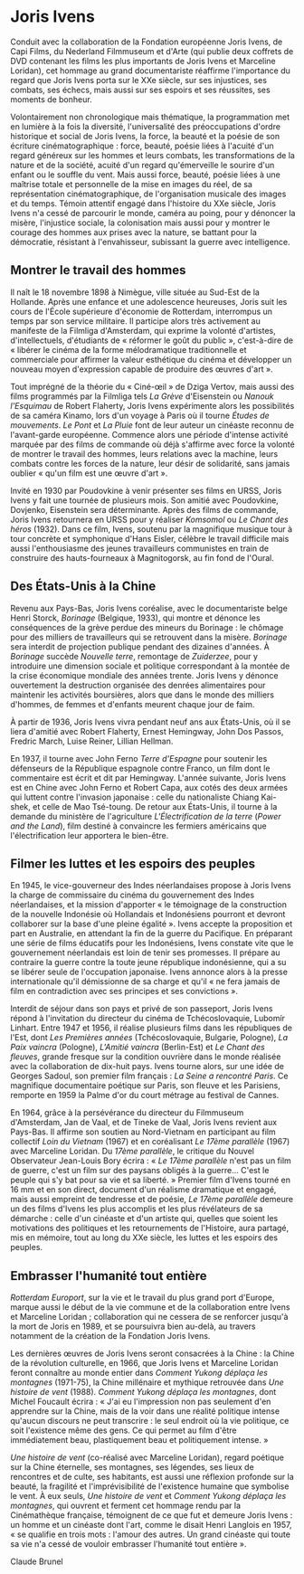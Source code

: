 # Joris Ivens

Conduit avec la collaboration de la Fondation européenne Joris Ivens, de Capi Films, du Nederland Filmmuseum et d'Arte (qui publie deux coffrets de DVD contenant les films les plus importants de Joris Ivens et Marceline Loridan), cet hommage au grand documentariste réaffirme l'importance du regard que Joris Ivens porta sur le XXe siècle, sur ses injustices, ses combats, ses échecs, mais aussi sur ses espoirs et ses réussites, ses moments de bonheur.

Volontairement non chronologique mais thématique, la programmation met en lumière à la fois la diversité, l'universalité des préoccupations d'ordre historique et social de Joris Ivens, la force, la beauté et la poésie de son écriture cinématographique : force, beauté, poésie liées à l'acuité d'un regard généreux sur les hommes et leurs combats, les transformations de la nature et de la société, acuité d'un regard qu'émerveille le sourire d'un enfant ou le souffle du vent. Mais aussi force, beauté, poésie liées à une maîtrise totale et personnelle de la mise en images du réel, de sa représentation cinématographique, de l'organisation musicale des images et du temps. Témoin attentif engagé dans l'histoire du XXe siècle, Joris Ivens n'a cessé de parcourir le monde, caméra au poing, pour y dénoncer la misère, l'injustice sociale, la colonisation mais aussi pour y montrer le courage des hommes aux prises avec la nature, se battant pour la démocratie, résistant à l'envahisseur, subissant la guerre avec intelligence.

## Montrer le travail des hommes

Il naît le 18 novembre 1898 à Nimègue, ville située au Sud-Est de la Hollande. Après une enfance et une adolescence heureuses, Joris suit les cours de l'École supérieure d'économie de Rotterdam, interrompus un temps par son service militaire. Il participe alors très activement au manifeste de la Filmliga d'Amsterdam, qui exprime la volonté d'artistes, d'intellectuels, d'étudiants de « réformer le goût du public », c'est-à-dire de « libérer le cinéma de la forme mélodramatique traditionnelle et commerciale pour affirmer la valeur esthétique du cinéma et développer un nouveau moyen d'expression capable de produire des œuvres d'art ».

Tout imprégné de la théorie du « Ciné-œil » de Dziga Vertov, mais aussi des films programmés par la Filmliga tels _La Grève_ d'Eisenstein ou _Nanouk l'Esquimau_ de Robert Flaherty, Joris Ivens expérimente alors les possibilités de sa caméra Kinamo, lors d'un voyage à Paris où il tourne _Études de mouvements_. _Le Pont_ et _La Pluie_ font de leur auteur un cinéaste reconnu de l'avant-garde européenne. Commence alors une période d'intense activité marquée par des films de commande où déjà s'affirme avec force la volonté de montrer le travail des hommes, leurs relations avec la machine, leurs combats contre les forces de la nature, leur désir de solidarité, sans jamais oublier « qu'un film est une œuvre d'art ».

Invité en 1930 par Poudovkine à venir présenter ses films en URSS, Joris Ivens y fait une tournée de plusieurs mois. Son amitié avec Poudovkine, Dovjenko, Eisenstein sera déterminante. Après des films de commande, Joris Ivens retournera en URSS pour y réaliser _Komsomol_ ou _Le Chant des héros_ (1932). Dans ce film, Ivens, soutenu par la magnifique musique tour à tour concrète et symphonique d'Hans Eisler, célèbre le travail difficile mais aussi l'enthousiasme des jeunes travailleurs communistes en train de construire des hauts-fourneaux à Magnitogorsk, au fin fond de l'Oural.

## Des États-Unis à la Chine

Revenu aux Pays-Bas, Joris Ivens coréalise, avec le documentariste belge Henri Storck, _Borinage_ (Belgique, 1933), qui montre et dénonce les conséquences de la grève perdue des mineurs du Borinage : le chômage pour des milliers de travailleurs qui se retrouvent dans la misère. _Borinage_ sera interdit de projection publique pendant des dizaines d'années. À _Borinage_ succède _Nouvelle terre_, remontage de _Zuiderzee_, pour y introduire une dimension sociale et politique correspondant à la montée de la crise économique mondiale des années trente. Joris Ivens y dénonce ouvertement la destruction organisée des denrées alimentaires pour maintenir les activités boursières, alors que dans le monde des milliers d'hommes, de femmes et d'enfants meurent chaque jour de faim.

À partir de 1936, Joris Ivens vivra pendant neuf ans aux États-Unis, où il se liera d'amitié avec Robert Flaherty, Ernest Hemingway, John Dos Passos, Fredric March, Luise Reiner, Lillian Hellman.

En 1937, il tourne avec John Ferno _Terre d'Espagne_ pour soutenir les défenseurs de la République espagnole contre Franco, un film dont le commentaire est écrit et dit par Hemingway. L'année suivante, Joris Ivens est en Chine avec John Ferno et Robert Capa, aux cotés des deux armées qui luttent contre l'invasion japonaise : celle du nationaliste Chiang Kai-shek, et celle de Mao Tsé-toung. De retour aux États-Unis, il tourne à la demande du ministère de l'agriculture _L'Électrification de la terre_ (_Power and the Land_), film destiné à convaincre les fermiers américains que l'électrification leur apportera le bien-être.

## Filmer les luttes et les espoirs des peuples

En 1945, le vice-gouverneur des Indes néerlandaises propose à Joris Ivens la charge de commissaire du cinéma du gouvernement des Indes néerlandaises, et la mission d'apporter « le témoignage de la construction de la nouvelle Indonésie où Hollandais et Indonésiens pourront et devront collaborer sur la base d'une pleine égalité ». Ivens accepte la proposition et part en Australie, en attendant la fin de la guerre du Pacifique. En préparant une série de films éducatifs pour les Indonésiens, Ivens constate vite que le gouvernement néerlandais est loin de tenir ses promesses. Il prépare au contraire la guerre contre la toute jeune république indonésienne, qui a su se libérer seule de l'occupation japonaise. Ivens annonce alors à la presse internationale qu'il démissionne de sa charge et qu'il « ne fera jamais de film en contradiction avec ses principes et ses convictions ».

Interdit de séjour dans son pays et privé de son passeport, Joris Ivens répond à l'invitation du directeur du cinéma de Tchécoslovaquie, Lubomír Linhart. Entre 1947 et 1956, il réalise plusieurs films dans les républiques de l'Est, dont _Les Premières années_ (Tchécoslovaquie, Bulgarie, Pologne), _La Paix vaincra_ (Pologne), _L'Amitié vaincra_ (Berlin-Est) et _Le Chant des fleuves_, grande fresque sur la condition ouvrière dans le monde réalisée avec la collaboration de dix-huit pays. Ivens tourne alors, sur une idée de Georges Sadoul, son premier film français : _La Seine a rencontré Paris_. Ce magnifique documentaire poétique sur Paris, son fleuve et les Parisiens, remporte en 1959 la Palme d'or du court métrage au festival de Cannes.

En 1964, grâce à la persévérance du directeur du Filmmuseum d'Amsterdam, Jan de Vaal, et de Tineke de Vaal, Joris Ivens revient aux Pays-Bas. Il affirme son soutien au Nord-Vietnam en participant au film collectif _Loin du Vietnam_ (1967) et en coréalisant _Le 17ème parallèle_ (1967) avec Marceline Loridan. Du _17ème parallèle_, le critique du Nouvel Observateur Jean-Louis Bory écrira : « _Le 17ème parallèle_ n'est pas un film de guerre, c'est un film sur des paysans obligés à la guerre... C'est le peuple qui s'y bat pour sa vie et sa liberté. » Premier film d'Ivens tourné en 16 mm et en son direct, document d'un réalisme dramatique et engagé, mais aussi empreint de tendresse et de poésie, _Le 17ème parallèle_ demeure un des films d'Ivens les plus accomplis et les plus révélateurs de sa démarche : celle d'un cinéaste et d'un artiste qui, quelles que soient les motivations des politiques et les retournements de l'Histoire, aura partagé, mis en mémoire, tout au long du XXe siècle, les luttes et les espoirs des peuples.

## Embrasser l'humanité tout entière

_Rotterdam Europort_, sur la vie et le travail du plus grand port d'Europe, marque aussi le début de la vie commune et de la collaboration entre Ivens et Marceline Loridan ; collaboration qui ne cessera de se renforcer jusqu'à la mort de Joris en 1989, et se poursuivra bien au-delà, au travers notamment de la création de la Fondation Joris Ivens.

Les dernières œuvres de Joris Ivens seront consacrées à la Chine : la Chine de la révolution culturelle, en 1966, que Joris Ivens et Marceline Loridan feront connaître au monde entier dans _Comment Yukong déplaça les montagnes_ (1971-75), la Chine millénaire et mythique retrouvée dans _Une histoire de vent_ (1988). _Comment Yukong déplaça les montagnes_, dont Michel Foucault écrira : « J'ai eu l'impression non pas seulement d'en apprendre sur la Chine, mais de la voir dans une réalité politique intense qu'aucun discours ne peut transcrire : le seul endroit où la vie politique, ce soit l'existence même des gens. Ce qui permet au film d'être immédiatement beau, plastiquement beau et politiquement intense. »

_Une histoire de vent_ (co-réalisé avec Marceline Loridan), regard poétique sur la Chine éternelle, ses montagnes, ses légendes, ses lieux de rencontres et de culte, ses habitants, est aussi une réflexion profonde sur la beauté, la fragilité et l'imprévisibilité de l'existence humaine que symbolise le vent. À eux seuls, _Une histoire de vent_ et _Comment Yukong déplaça les montagnes_, qui ouvrent et ferment cet hommage rendu par la Cinémathèque française, témoignent de ce que fut et demeure Joris Ivens : un homme et un cinéaste dont l'art, comme le disait Henri Langlois en 1957, « se qualifie en trois mots : l'amour des autres. Un grand cinéaste qui toute sa vie n'a cessé de vouloir embrasser l'humanité tout entière ».

Claude Brunel
